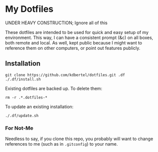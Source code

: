 # My Dotfiles

UNDER HEAVY CONSTRUCTION; Ignore all of this


These dotfiles are intended to be used for quick and easy setup of my environment.
This way, I can have a consistent prompt (&c) on all boxes, both remote and local.
As well, kept public because I might want to reference them on other computers, or point
out features publicly.

## Installation

    git clone https://github.com/kdbertel/dotfiles.git .df
    ./.df/install.sh

Existing dotfiles are backed up. To delete them:

    rm -r .*.dotfiles-*

To update an existing installation:

    ./.df/update.sh

### For Not-Me

Needless to say, if you clone this repo, you probably will want to change references to me
(such as in `.gitconfig`) to your name.
